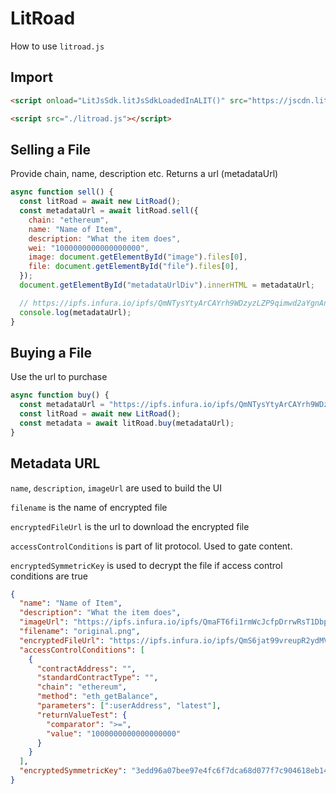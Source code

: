 # LitRoad

How to use `litroad.js`

## Import

```html
<script onload="LitJsSdk.litJsSdkLoadedInALIT()" src="https://jscdn.litgateway.com/index.web.js"></script>

<script src="./litroad.js"></script>
```

## Selling a File

Provide chain, name, description etc. Returns a url (metadataUrl)

```javascript
async function sell() {
  const litRoad = await new LitRoad();
  const metadataUrl = await litRoad.sell({
    chain: "ethereum",
    name: "Name of Item",
    description: "What the item does",
    wei: "1000000000000000000",
    image: document.getElementById("image").files[0],
    file: document.getElementById("file").files[0],
  });
  document.getElementById("metadataUrlDiv").innerHTML = metadataUrl;

  // https://ipfs.infura.io/ipfs/QmNTysYtyArCAYrh9WDzyzLZP9qimwd2aYgnAnvUrRFAMD
  console.log(metadataUrl);
}
```

## Buying a File

Use the url to purchase

```javascript
async function buy() {
  const metadataUrl = "https://ipfs.infura.io/ipfs/QmNTysYtyArCAYrh9WDzyzLZP9qimwd2aYgnAnvUrRFAMD";
  const litRoad = await new LitRoad();
  const metadata = await litRoad.buy(metadataUrl);
}
```

## Metadata URL

`name`, `description`, `imageUrl` are used to build the UI

`filename` is the name of encrypted file

`encryptedFileUrl` is the url to download the encrypted file

`accessControlConditions` is part of lit protocol. Used to gate content.

`encryptedSymmetricKey` is used to decrypt the file if access control conditions are true

```json
{
  "name": "Name of Item",
  "description": "What the item does",
  "imageUrl": "https://ipfs.infura.io/ipfs/QmaFT6fi1rmWcJcfpDrrwRsT1Dbp5juLVpSuCw9vaZkDbT",
  "filename": "original.png",
  "encryptedFileUrl": "https://ipfs.infura.io/ipfs/QmS6jat99vreupR2ydMVvea2y9LfwkmHimS4eaHtjypsvG",
  "accessControlConditions": [
    {
      "contractAddress": "",
      "standardContractType": "",
      "chain": "ethereum",
      "method": "eth_getBalance",
      "parameters": [":userAddress", "latest"],
      "returnValueTest": {
        "comparator": ">=",
        "value": "1000000000000000000"
      }
    }
  ],
  "encryptedSymmetricKey": "3edd96a07bee97e4fc6f7dca68d077f7c904618eb14b5f324d405e995bca86a9da3a3c2ebdcc9d303402da7e237d7f0e95ab9472b9d824e374268383a69dff45b0f20591a8d11d32df8872db1f611710016ff3fe2b7accbf1a6bdb4a6832d9a668766dff506f1bf9046827045da9c7c4396910197c906f991066c8040aee50d70000000000000020e2f9dc80385829da3edfd4d0ec89c2ce790ada97743113c1a56e8b4489ecacd3a23a164a432e97bdff49a652d0745982"
}
```
